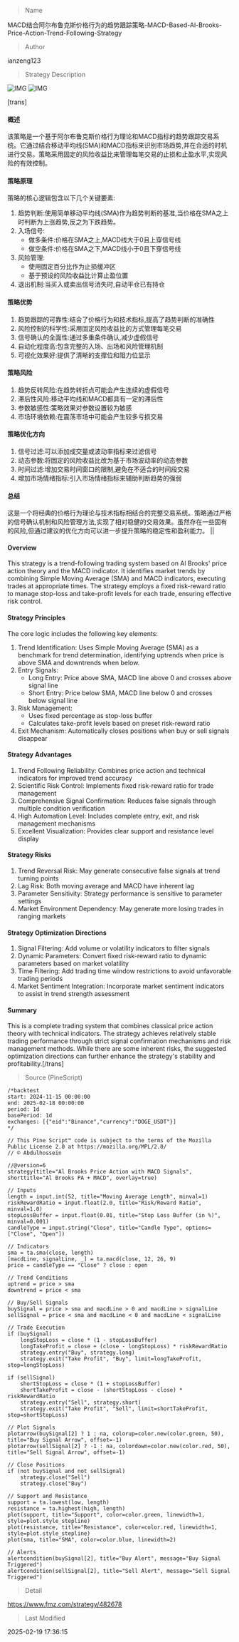 
> Name

MACD结合阿尔布鲁克斯价格行为的趋势跟踪策略-MACD-Based-Al-Brooks-Price-Action-Trend-Following-Strategy

> Author

ianzeng123

> Strategy Description

![IMG](https://www.fmz.com/upload/asset/2d8aa146f3129546f17e0.png)
![IMG](https://www.fmz.com/upload/asset/2d85645c439221da72c5b.png)




[trans]
#### 概述
该策略是一个基于阿尔布鲁克斯价格行为理论和MACD指标的趋势跟踪交易系统。它通过结合移动平均线(SMA)和MACD指标来识别市场趋势,并在合适的时机进行交易。策略采用固定的风险收益比来管理每笔交易的止损和止盈水平,实现风险的有效控制。

#### 策略原理
策略的核心逻辑包含以下几个关键要素:
1. 趋势判断:使用简单移动平均线(SMA)作为趋势判断的基准,当价格在SMA之上时判断为上涨趋势,反之为下跌趋势。
2. 入场信号:
   - 做多条件:价格在SMA之上,MACD线大于0且上穿信号线
   - 做空条件:价格在SMA之下,MACD线小于0且下穿信号线
3. 风险管理:
   - 使用固定百分比作为止损缓冲区
   - 基于预设的风险收益比计算止盈位置
4. 退出机制:当买入或卖出信号消失时,自动平仓已有持仓

#### 策略优势
1. 趋势跟踪的可靠性:结合了价格行为和技术指标,提高了趋势判断的准确性
2. 风险控制的科学性:采用固定风险收益比的方式管理每笔交易
3. 信号确认的全面性:通过多重条件确认,减少虚假信号
4. 自动化程度高:包含完整的入场、出场和风险管理机制
5. 可视化效果好:提供了清晰的支撑位和阻力位显示

#### 策略风险
1. 趋势反转风险:在趋势转折点可能会产生连续的虚假信号
2. 滞后性风险:移动平均线和MACD都具有一定的滞后性
3. 参数敏感性:策略效果对参数设置较为敏感
4. 市场环境依赖:在震荡市场中可能会产生较多亏损交易

#### 策略优化方向
1. 信号过滤:可以添加成交量或波动率指标来过滤信号
2. 动态参数:将固定的风险收益比改为基于市场波动率的动态参数
3. 时间过滤:增加交易时间窗口的限制,避免在不适合的时间段交易
4. 增加市场情绪指标:引入市场情绪指标来辅助判断趋势的强弱

#### 总结
这是一个将经典的价格行为理论与技术指标相结合的完整交易系统。策略通过严格的信号确认机制和风险管理方法,实现了相对稳健的交易效果。虽然存在一些固有的风险,但通过建议的优化方向可以进一步提升策略的稳定性和盈利能力。 || 

#### Overview
This strategy is a trend-following trading system based on Al Brooks' price action theory and the MACD indicator. It identifies market trends by combining Simple Moving Average (SMA) and MACD indicators, executing trades at appropriate times. The strategy employs a fixed risk-reward ratio to manage stop-loss and take-profit levels for each trade, ensuring effective risk control.

#### Strategy Principles
The core logic includes the following key elements:
1. Trend Identification: Uses Simple Moving Average (SMA) as a benchmark for trend determination, identifying uptrends when price is above SMA and downtrends when below.
2. Entry Signals:
   - Long Entry: Price above SMA, MACD line above 0 and crosses above signal line
   - Short Entry: Price below SMA, MACD line below 0 and crosses below signal line
3. Risk Management:
   - Uses fixed percentage as stop-loss buffer
   - Calculates take-profit levels based on preset risk-reward ratio
4. Exit Mechanism: Automatically closes positions when buy or sell signals disappear

#### Strategy Advantages
1. Trend Following Reliability: Combines price action and technical indicators for improved trend accuracy
2. Scientific Risk Control: Implements fixed risk-reward ratio for trade management
3. Comprehensive Signal Confirmation: Reduces false signals through multiple condition verification
4. High Automation Level: Includes complete entry, exit, and risk management mechanisms
5. Excellent Visualization: Provides clear support and resistance level display

#### Strategy Risks
1. Trend Reversal Risk: May generate consecutive false signals at trend turning points
2. Lag Risk: Both moving average and MACD have inherent lag
3. Parameter Sensitivity: Strategy performance is sensitive to parameter settings
4. Market Environment Dependency: May generate more losing trades in ranging markets

#### Strategy Optimization Directions
1. Signal Filtering: Add volume or volatility indicators to filter signals
2. Dynamic Parameters: Convert fixed risk-reward ratio to dynamic parameters based on market volatility
3. Time Filtering: Add trading time window restrictions to avoid unfavorable trading periods
4. Market Sentiment Integration: Incorporate market sentiment indicators to assist in trend strength assessment

#### Summary
This is a complete trading system that combines classical price action theory with technical indicators. The strategy achieves relatively stable trading performance through strict signal confirmation mechanisms and risk management methods. While there are some inherent risks, the suggested optimization directions can further enhance the strategy's stability and profitability.[/trans]



> Source (PineScript)

``` pinescript
/*backtest
start: 2024-11-15 00:00:00
end: 2025-02-18 00:00:00
period: 1d
basePeriod: 1d
exchanges: [{"eid":"Binance","currency":"DOGE_USDT"}]
*/

// This Pine Script™ code is subject to the terms of the Mozilla Public License 2.0 at https://mozilla.org/MPL/2.0/
// © Abdulhossein

//@version=6
strategy(title="Al Brooks Price Action with MACD Signals", shorttitle="Al Brooks PA + MACD", overlay=true)

// Inputs
length = input.int(52, title="Moving Average Length", minval=1)
riskRewardRatio = input.float(2.0, title="Risk/Reward Ratio", minval=1.0)
stopLossBuffer = input.float(0.01, title="Stop Loss Buffer (in %)", minval=0.001)
candleType = input.string("Close", title="Candle Type", options=["Close", "Open"])

// Indicators
sma = ta.sma(close, length)
[macdLine, signalLine, _] = ta.macd(close, 12, 26, 9)
price = candleType == "Close" ? close : open

// Trend Conditions
uptrend = price > sma
downtrend = price < sma

// Buy/Sell Signals
buySignal = price > sma and macdLine > 0 and macdLine > signalLine
sellSignal = price < sma and macdLine < 0 and macdLine < signalLine

// Trade Execution
if (buySignal)
    longStopLoss = close * (1 - stopLossBuffer)
    longTakeProfit = close + (close - longStopLoss) * riskRewardRatio
    strategy.entry("Buy", strategy.long)
    strategy.exit("Take Profit", "Buy", limit=longTakeProfit, stop=longStopLoss)

if (sellSignal)
    shortStopLoss = close * (1 + stopLossBuffer)
    shortTakeProfit = close - (shortStopLoss - close) * riskRewardRatio
    strategy.entry("Sell", strategy.short)
    strategy.exit("Take Profit", "Sell", limit=shortTakeProfit, stop=shortStopLoss)

// Plot Signals
plotarrow(buySignal[2] ? 1 : na, colorup=color.new(color.green, 50), title="Buy Signal Arrow", offset=-1)
plotarrow(sellSignal[2] ? -1 : na, colordown=color.new(color.red, 50), title="Sell Signal Arrow", offset=-1)

// Close Positions
if (not buySignal and not sellSignal)
    strategy.close("Sell")
    strategy.close("Buy")

// Support and Resistance
support = ta.lowest(low, length)
resistance = ta.highest(high, length)
plot(support, title="Support", color=color.green, linewidth=1, style=plot.style_stepline)
plot(resistance, title="Resistance", color=color.red, linewidth=1, style=plot.style_stepline)
plot(sma, title="SMA", color=color.blue, linewidth=2)

// Alerts
alertcondition(buySignal[2], title="Buy Alert", message="Buy Signal Triggered")
alertcondition(sellSignal[2], title="Sell Alert", message="Sell Signal Triggered")
```

> Detail

https://www.fmz.com/strategy/482678

> Last Modified

2025-02-19 17:36:15
